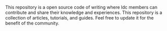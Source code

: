 This repository is a open source code of writing where ldc members can contribute and share their knowledge and experiences. This repository is a collection of articles, tutorials, and guides. Feel free to update it for the benefit of the community.